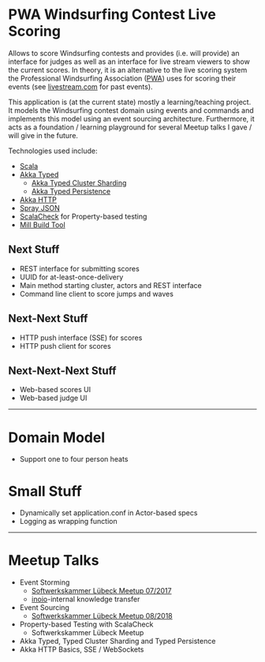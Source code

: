 # PWA Windsurfing Contest Live Scoring
Allows to score Windsurfing contests and provides (i.e. will provide) an interface for judges as well as an
interface for live stream viewers to show the current scores.
In theory, it is an alternative to the live scoring system the Professional Windsurfing Association
([PWA](https://www.pwaworldtour.com/)) uses for scoring their events
(see [livestream.com](https://livestream.com/accounts/9351246) for past events).

This application is (at the current state) mostly a learning/teaching project. It models the Windsurfing contest domain
using events and commands and implements this model using an event sourcing architecture. Furthermore, it acts as a
foundation / learning playground for several Meetup talks I gave / will give in the future.

Technologies used include:
* [Scala](https://www.scala-lang.org/)
* [Akka Typed](https://doc.akka.io/docs/akka/current/typed/index.html)
  * [Akka Typed Cluster Sharding](https://doc.akka.io/docs/akka/current/typed/cluster-sharding.html)
  * [Akka Typed Persistence](https://doc.akka.io/docs/akka/current/typed/persistence.html)
* [Akka HTTP](https://doc.akka.io/docs/akka/current/persistence.html?language=scala)
* [Spray JSON](https://github.com/spray/spray-json)
* [ScalaCheck](https://github.com/scalacheck/scalacheck) for Property-based testing
* [Mill Build Tool](https://github.com/lihaoyi/mill)

## Next Stuff
* REST interface for submitting scores
* UUID for at-least-once-delivery
* Main method starting cluster, actors and REST interface
* Command line client to score jumps and waves

## Next-Next Stuff
* HTTP push interface (SSE) for scores
* HTTP push client for scores

## Next-Next-Next Stuff
* Web-based scores UI
* Web-based judge UI

------------------------------------------------------------------------

# Domain Model
* Support one to four person heats

# Small Stuff
* Dynamically set application.conf in Actor-based specs
* Logging as wrapping function

------------------------------------------------------------------------

# Meetup Talks

* Event Storming
  * [Softwerkskammer Lübeck Meetup 07/2017](https://www.meetup.com/Softwerkskammer-Luebeck/events/250458021/)
  * [inoio](https://inoio.de)-internal knowledge transfer
* Event Sourcing
  * [Softwerkskammer Lübeck Meetup 08/2018](https://www.meetup.com/Softwerkskammer-Luebeck/events/gjsxslyxlbdb/)
* Property-based Testing with ScalaCheck
  * Softwerkskammer Lübeck Meetup
* Akka Typed, Typed Cluster Sharding and Typed Persistence
* Akka HTTP Basics, SSE / WebSockets
